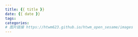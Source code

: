 ```yaml
---
title: {{ title }}
date: {{ date }}
tags:
categories:
# 图片链接 https://htwm623.github.io/htwm_open_sesame/images
---
```

